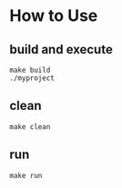 # How to Use

## build and execute
```
make build
./myproject
```

## clean
```
make clean
```

## run
```
make run
```
